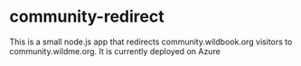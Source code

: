 # community-redirect

This is a small node.js app that redirects community.wildbook.org visitors to community.wildme.org. It is currently deployed on Azure
